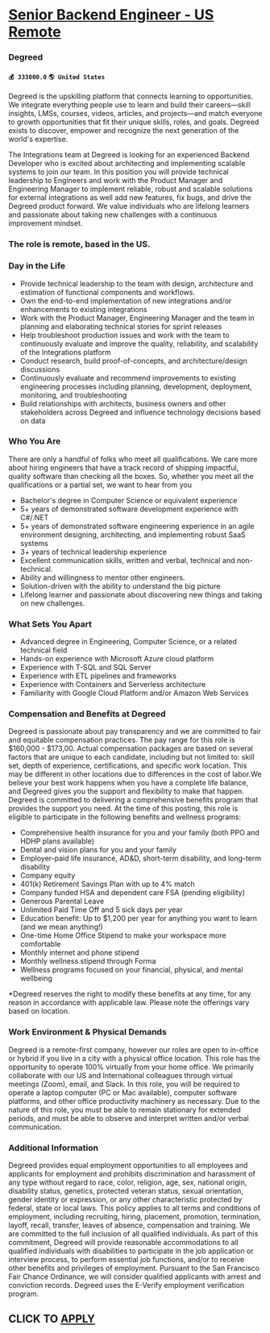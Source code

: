 # [Senior Backend Engineer - US Remote](https://www.remotewlb.com/apply/senior-backend-engineer-us-remote)  
### Degreed  
#### `💰 333000.0` `🌎 United States`  
Degreed is the upskilling platform that connects learning to opportunities. We integrate everything people use to learn and build their careers—skill insights, LMSs, courses, videos, articles, and projects—and match everyone to growth opportunities that fit their unique skills, roles, and goals. Degreed exists to discover, empower and recognize the next generation of the world's expertise.

The Integrations team at Degreed is looking for an experienced Backend Developer who is excited about architecting and implementing scalable systems to join our team. In this position you will provide technical leadership to Engineers and work with the Product Manager and Engineering Manager to implement reliable, robust and scalable solutions for external integrations as well add new features, fix bugs, and drive the Degreed product forward. We value individuals who are lifelong learners and passionate about taking new challenges with a continuous improvement mindset.

### The role is remote, based in the US.

### Day in the Life

  * Provide technical leadership to the team with design, architecture and estimation of functional components and workflows.
  * Own the end-to-end implementation of new integrations and/or enhancements to existing integrations
  * Work with the Product Manager, Engineering Manager and the team in planning and elaborating technical stories for sprint releases
  * Help troubleshoot production issues and work with the team to continuously evaluate and improve the quality, reliability, and scalability of the Integrations platform
  * Conduct research, build proof-of-concepts, and architecture/design discussions
  * Continuously evaluate and recommend improvements to existing engineering processes including planning, development, deployment, monitoring, and troubleshooting
  * Build relationships with architects, business owners and other stakeholders across Degreed and influence technology decisions based on data

### Who You Are

There are only a handful of folks who meet all qualifications. We care more about hiring engineers that have a track record of shipping impactful, quality software than checking all the boxes. So, whether you meet all the qualifications or a partial set, we want to hear from you

  * Bachelor's degree in Computer Science or equivalent experience
  * 5+ years of demonstrated software development experience with C#/.NET
  * 5+ years of demonstrated software engineering experience in an agile environment designing, architecting, and implementing robust SaaS systems
  * 3+ years of technical leadership experience
  * Excellent communication skills, written and verbal, technical and non-technical.
  * Ability and willingness to mentor other engineers.
  * Solution-driven with the ability to understand the big picture
  * Lifelong learner and passionate about discovering new things and taking on new challenges.

### What Sets You Apart

  * Advanced degree in Engineering, Computer Science, or a related technical field
  * Hands-on experience with Microsoft Azure cloud platform
  * Experience with T-SQL and SQL Server
  * Experience with ETL pipelines and frameworks
  * Experience with Containers and Serverless architecture
  * Familiarity with Google Cloud Platform and/or Amazon Web Services

###  **Compensation and Benefits at Degreed**

Degreed is passionate about pay transparency and we are committed to fair and equitable compensation practices. The pay range for this role is $160,000 - $173,00. Actual compensation packages are based on several factors that are unique to each candidate, including but not limited to: skill set, depth of experience, certifications, and specific work location. This may be different in other locations due to differences in the cost of labor.We believe your best work happens when you have a complete life balance, and Degreed gives you the support and flexibility to make that happen. Degreed is committed to delivering a comprehensive benefits program that provides the support you need. At the time of this posting, this role is eligible to participate in the following benefits and wellness programs:

  * Comprehensive health insurance for you and your family (both PPO and HDHP plans available)
  * Dental and vision plans for you and your family
  * Employer-paid life insurance, AD&D, short-term disability, and long-term disability
  * Company equity
  * 401(k) Retirement Savings Plan with up to 4% match
  * Company funded HSA and dependent care FSA (pending eligibility)
  * Generous Parental Leave
  * Unlimited Paid Time Off and 5 sick days per year
  * Education benefit: Up to $1,200 per year for anything you want to learn (and we mean anything!)
  * One-time Home Office Stipend to make your workspace more comfortable
  * Monthly internet and phone stipend
  * Monthly wellness stipend through Forma
  * Wellness programs focused on your financial, physical, and mental wellbeing

*Degreed reserves the right to modify these benefits at any time, for any reason in accordance with applicable law. Please note the offerings vary based on location.

###  **Work Environment & Physical Demands**

Degreed is a remote-first company, however our roles are open to in-office or hybrid if you live in a city with a physical office location. This role has the opportunity to operate 100% virtually from your home office. We primarily collaborate with our US and International colleagues through virtual meetings (Zoom), email, and Slack. In this role, you will be required to operate a laptop computer (PC or Mac available), computer software platforms, and other office productivity machinery as necessary. Due to the nature of this role, you must be able to remain stationary for extended periods, and must be able to observe and interpret written and/or verbal communication.

### **Additional Information**

Degreed provides equal employment opportunities to all employees and applicants for employment and prohibits discrimination and harassment of any type without regard to race, color, religion, age, sex, national origin, disability status, genetics, protected veteran status, sexual orientation, gender identity or expression, or any other characteristic protected by federal, state or local laws. This policy applies to all terms and conditions of employment, including recruiting, hiring, placement, promotion, termination, layoff, recall, transfer, leaves of absence, compensation and training. We are committed to the full inclusion of all qualified individuals. As part of this commitment, Degreed will provide reasonable accommodations to all qualified individuals with disabilities to participate in the job application or interview process, to perform essential job functions, and/or to receive other benefits and privileges of employment. Pursuant to the San Francisco Fair Chance Ordinance,
we will consider qualified applicants with arrest and conviction records. Degreed uses the E-Verify employment verification program.  
## CLICK TO [APPLY](https://www.remotewlb.com/apply/senior-backend-engineer-us-remote)

